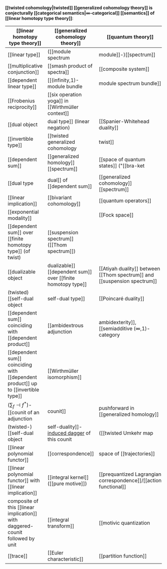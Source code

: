 
**[[twisted cohomology|twisted]] [[generalized cohomology theory]] is conjecturally [[categorical semantics|∞-categorical]] [[semantics]] of [[linear homotopy type theory]]**:

| [[linear homotopy type theory]] | [[generalized cohomology theory]] | [[quantum theory]] |
|---------------------------------|-----------------------------------|--------------------|
| [[linear type]] | ([[module spectrum|module]]-)[[spectrum]] |  |
| [[multiplicative conjunction]] | [[smash product of spectra]] |  [[composite system]] |
| [[dependent linear type]]           | [[(infinity,1)-module bundle|module spectrum bundle]] |   |
| [[Frobenius reciprocity]] | [[six operation yoga]] in [[Wirthmüller context]] |  |
| [[dual object|dual type]] (linear negation) | [[Spanier-Whitehead duality]] |  |
| [[invertible type]]  | [[twisted generalized cohomology|twist]]  | [[prequantum line bundle]]  |
| [[dependent sum]] | [[generalized homology]] [[spectrum]] | [[space of quantum states]] ("[[bra-ket|bra]]") |
| [[dual type|dual]] of [[dependent sum]] | [[generalized cohomology]] [[spectrum]] | [[space of quantum states]] ("[[bra-ket|ket]]") |
| [[linear implication]] | [[bivariant cohomology]] | [[quantum operators]] |
| [[exponential modality]] |  |  [[Fock space]] |
| [[dependent sum]] over [[finite homotopy type]] (of twist) | [[suspension spectrum]] ([[Thom spectrum]]) |  |
| [[dualizable object|dualizable]] [[dependent sum]] over [[finite homotopy type]] | [[Atiyah duality]] between [[Thom spectrum]] and [[suspension spectrum]] |  |
| (twisted) [[self-dual object|self-dual type]] | [[Poincaré duality]] | [[inner product]] |
| [[dependent sum]] coinciding with [[dependent product]] | [[ambidextrous adjunction|ambidexterity]], [[semiadditive (∞,1)-category|semiadditivity]] |  |
| [[dependent sum]] coinciding with [[dependent product]] up to [[invertible type]] | [[Wirthmüller isomorphism]] |  |
| $(\sum_f \dashv f^\ast)$-[[counit of an adjunction|counit]] | pushforward in [[generalized homology]] |  |
| (twisted-)[[self-dual object|self-duality]]-[induced dagger](self-dual+object#RelationToDaggerCompactStructure) of this counit | ([[twisted Umkehr map|twisted]]-)[[Umkehr map]]/[[fiber integration]] |  |
|  [[linear polynomial functor]]  |  [[correspondence]]  |  space of [[trajectories]]  |
|  [[linear polynomial functor]] with [[linear implication]] | [[integral kernel]] ([[pure motive]]) | [[prequantized Lagrangian correspondence]]/[[action functional]]  |
| composite of this [[linear implication]] with daggered-counit followed by unit | [[integral transform]] | [[motivic quantization|motivic]]/cohomological [[path integral]] |
| [[trace]]  | [[Euler characteristic]] | [[partition function]] |
